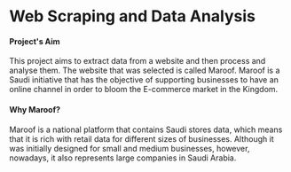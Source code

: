# Web Scraping and Data Analysis

#### Project's Aim 
This project aims to extract data from a website and then process and analyse them. The website that was selected is called Maroof. Maroof is a Saudi initiative that has the objective of supporting businesses to have an online channel in order to bloom the E-commerce market in the Kingdom.

#### Why Maroof? 
Maroof is a national platform that contains Saudi stores data, which means that it is rich with retail data for different sizes of businesses. Although it was initially designed for small and medium businesses, however, nowadays, it also represents large companies in Saudi Arabia. 
